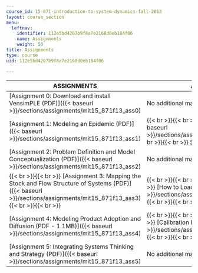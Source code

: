 ```yaml
---
course_id: 15-871-introduction-to-system-dynamics-fall-2013
layout: course_section
menu:
  leftnav:
    identifier: 112e5bd4207b9f8a7e2168d0eb184f06
    name: Assignments
    weight: 50
title: Assignments
type: course
uid: 112e5bd4207b9f8a7e2168d0eb184f06

---
```


| ASSIGNMENTS | ADDITIONAL MATERIALS |
| --- | --- |
| [Assignment 0: Download and install VensimPLE (PDF)]({{< baseurl >}}/sections/assignments/mit15_871f13_ass0) | No additional materials |
| [Assignment 1: Modeling an Epidemic (PDF)]({{< baseurl >}}/sections/assignments/mit15_871f13_ass1) |  {{< br >}}{{< br >}} [SARS Tutorial (PDF - 1.5MB)]({{< baseurl >}}/sections/assignments/mit15_871f13_ass1_sars) {{< br >}}{{< br >}} [SARS Data (VDF)](/coursemedia/15-871-introduction-to-system-dynamics-fall-2013/2a0146cf2385fedf414c8bcb775c0738_SARSDATA.vdf) {{< br >}}{{< br >}}  |
| [Assignment 2: Problem Definition and Model Conceptualization (PDF)]({{< baseurl >}}/sections/assignments/mit15_871f13_ass2) | No additional materials |
|  {{< br >}}{{< br >}} [Assignment 3: Mapping the Stock and Flow Structure of Systems (PDF)]({{< baseurl >}}/sections/assignments/mit15_871f13_ass3) {{< br >}}{{< br >}}  |  {{< br >}}{{< br >}} [Defects Data (VDF)](/coursemedia/15-871-introduction-to-system-dynamics-fall-2013/1bb4805ba00ffb76db6c78baf7f350bd_defects.vdf) {{< br >}}{{< br >}} [How to Load Data into Vensim (PDF)]({{< baseurl >}}/sections/assignments/mit15_871f13_ass3_hwtoload) {{< br >}}{{< br >}}  |
| [Assignment 4: Modeling Product Adoption and Diffusion (PDF - 1.1MB)]({{< baseurl >}}/sections/assignments/mit15_871f13_ass4) |  {{< br >}}{{< br >}} [Starting Model (VDF)](/coursemedia/15-871-introduction-to-system-dynamics-fall-2013/ef8230ddc10d44be0d1699f2ddebc5fc_VCR_Industry.mdl) {{< br >}}{{< br >}} [Calibration Parameters Table (PDF)]({{< baseurl >}}/sections/assignments/mit15_871f13_ass4_vcrtable) {{< br >}}{{< br >}} [VCR Data (VDF)](/coursemedia/15-871-introduction-to-system-dynamics-fall-2013/5ddcc8e00467c7fdb3f6aa343f9abef0_VCR_data.vdf) {{< br >}}{{< br >}}  |
| [Assignment 5: Integrating Systems Thinking and Strategy (PDF)]({{< baseurl >}}/sections/assignments/mit15_871f13_ass5) | No additional materials